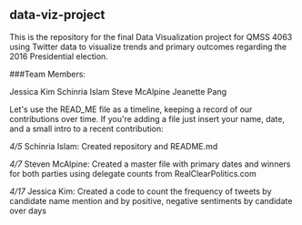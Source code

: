 ## data-viz-project
This is the repository for the final Data Visualization project for QMSS 4063 using Twitter data to visualize trends and primary outcomes regarding the 2016 Presidential election.

###Team Members:

Jessica Kim
Schinria Islam
Steve McAlpine
Jeanette Pang

Let's use the READ_ME file as a timeline, keeping a record of our contributions over time. If you're adding a file just insert your name, date, and a small intro to a recent contribution:

*4/5*
Schinria Islam: Created repository and README.md

*4/7*
Steven McAlpine: Created a master file with primary dates and winners for both parties using delegate counts from RealClearPolitics.com

*4/17*
Jessica Kim: Created a code to count the frequency of tweets by candidate name mention and by positive, negative sentiments by candidate over days
